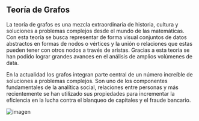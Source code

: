 ## Teoría de Grafos
La teoría de grafos  es una mezcla extraordinaria de historia, cultura y soluciones 
a problemas complejos desde el mundo de las matemáticas. Con esta teoría se busca 
representar de forma visual conjuntos de datos abstractos en formas de nodos o vértices 
y la unión o relaciones que estas pueden tener con otros nodos a través de aristas. 
Gracias a esta teoría se han podido lograr grandes avances en el análisis de amplios volúmenes de data.

En la actualidad los grafos integran parte central de un número increíble de soluciones a 
problemas complejos. Son uno de los componentes fundamentales de la analítica social, 
relaciones entre personas y más recientemente se han utilizado sus propiedades para incrementar 
la eficiencia en la lucha contra el blanqueo de capitales y el fraude bancario.

![imagen](https://user-images.githubusercontent.com/90929324/196311521-ad5be6cf-6007-4c6b-bdfe-91e35f23a34b.png)

